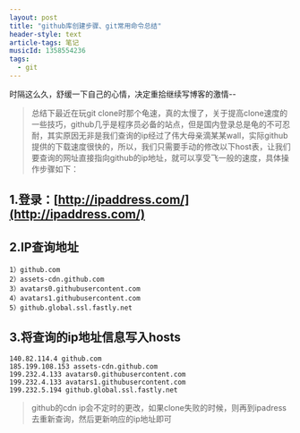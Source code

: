 ```yaml
---
layout: post
title: "github库创建步骤、git常用命令总结"
header-style: text
article-tags: 笔记
musicId: 1358554236
tags:
  - git
---
```


时隔这么久，舒缓一下自己的心情，决定重拾继续写博客的激情-- 

> 总结下最近在玩git clone时那个龟速，真的太慢了，关于提高clone速度的一些技巧，github几乎是程序员必备的站点，但是国内登录总是龟的不可忍耐，其实原因无非是我们查询的ip经过了伟大母亲滴某某wall，实际github提供的下载速度很快的，所以，我们只需要手动的修改以下host表，让我们要查询的网址直接指向github的ip地址，就可以享受飞一般的速度，具体操作步骤如下：

## 1.登录：[http://ipaddress.com/](http://ipaddress.com/)

## 2.IP查询地址
    1）github.com
    2）assets-cdn.github.com
    3）avatars0.githubusercontent.com
    4）avatars1.githubusercontent.com
    5）github.global.ssl.fastly.net

## 3.将查询的ip地址信息写入hosts
    140.82.114.4 github.com
    185.199.108.153 assets-cdn.github.com
    199.232.4.133 avatars0.githubusercontent.com
    199.232.4.133 avatars1.githubusercontent.com
    199.232.5.194 github.global.ssl.fastly.net

> github的cdn ip会不定时的更改，如果clone失败的时候，则再到ipadress去重新查询，然后更新响应的ip地址即可